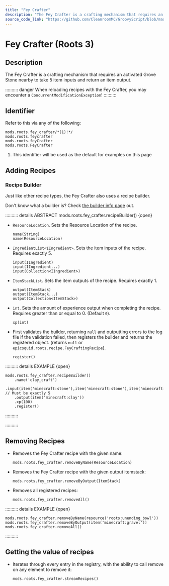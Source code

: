 ```yaml
---
title: "Fey Crafter"
description: "The Fey Crafter is a crafting mechanism that requires an activated Grove Stone nearby to take 5 item inputs and return an item output."
source_code_link: "https://github.com/CleanroomMC/GroovyScript/blob/master/src/main/java/com/cleanroommc/groovyscript/compat/mods/roots/FeyCrafter.java"
---
```


# Fey Crafter (Roots 3)

## Description

The Fey Crafter is a crafting mechanism that requires an activated Grove Stone nearby to take 5 item inputs and return an item output.

:::::::::: danger
 When reloading recipes with the Fey Crafter, you may encounter a `ConcurrentModificationException`!
::::::::::

## Identifier

Refer to this via any of the following:

```groovy:no-line-numbers {1}
mods.roots.fey_crafter/*(1)!*/
mods.roots.feycrafter
mods.roots.feyCrafter
mods.roots.FeyCrafter
```

1. This identifier will be used as the default for examples on this page

## Adding Recipes

### Recipe Builder

Just like other recipe types, the Fey Crafter also uses a recipe builder.

Don't know what a builder is? Check [the builder info page](../../../groovy/builder.md) out.

:::::::::: details ABSTRACT mods.roots.fey_crafter.recipeBuilder() {open}
- `ResourceLocation`. Sets the Resource Location of the recipe.

    ```groovy:no-line-numbers
    name(String)
    name(ResourceLocation)
    ```

- `IngredientList<IIngredient>`. Sets the item inputs of the recipe. Requires exactly 5.

    ```groovy:no-line-numbers
    input(IIngredient)
    input(IIngredient...)
    input(Collection<IIngredient>)
    ```

- `ItemStackList`. Sets the item outputs of the recipe. Requires exactly 1.

    ```groovy:no-line-numbers
    output(ItemStack)
    output(ItemStack...)
    output(Collection<ItemStack>)
    ```

- `int`. Sets the amount of experience output when completing the recipe. Requires greater than or equal to 0. (Default `0`).

    ```groovy:no-line-numbers
    xp(int)
    ```

- First validates the builder, returning `null` and outputting errors to the log file if the validation failed, then registers the builder and returns the registered object. (returns `null` or `epicsquid.roots.recipe.FeyCraftingRecipe`).

    ```groovy:no-line-numbers
    register()
    ```

:::::::::: details EXAMPLE {open}
```groovy:no-line-numbers
mods.roots.fey_crafter.recipeBuilder()
    .name('clay_craft')
    .input(item('minecraft:stone'),item('minecraft:stone'),item('minecraft:stone'),item('minecraft:stone'),item('minecraft:stone')) // Must be exactly 5
    .output(item('minecraft:clay'))
    .xp(100)
    .register()
```

::::::::::

::::::::::

## Removing Recipes

- Removes the Fey Crafter recipe with the given name:

    ```groovy:no-line-numbers
    mods.roots.fey_crafter.removeByName(ResourceLocation)
    ```

- Removes the Fey Crafter recipe with the given output itemstack:

    ```groovy:no-line-numbers
    mods.roots.fey_crafter.removeByOutput(ItemStack)
    ```

- Removes all registered recipes:

    ```groovy:no-line-numbers
    mods.roots.fey_crafter.removeAll()
    ```

:::::::::: details EXAMPLE {open}
```groovy:no-line-numbers
mods.roots.fey_crafter.removeByName(resource('roots:unending_bowl'))
mods.roots.fey_crafter.removeByOutput(item('minecraft:gravel'))
mods.roots.fey_crafter.removeAll()
```

::::::::::

## Getting the value of recipes

- Iterates through every entry in the registry, with the ability to call remove on any element to remove it:

    ```groovy:no-line-numbers
    mods.roots.fey_crafter.streamRecipes()
    ```
